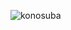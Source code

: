 ![konosuba]([https://media1.tenor.com/m/cX92mi1p-NYAAAAd/coding-anime.gif](https://giphy.com/embed/ERITeC4vJCEne))
